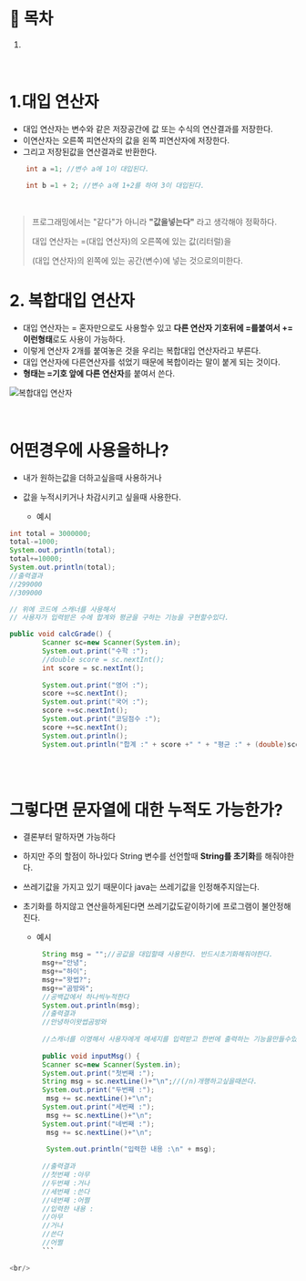 # 🔖 목차

1.


<br/>

# 1.대입 연산자
  - 대입 연산자는 변수와 같은 저장공간에 값 또는 수식의 연산결과를 저장한다.
  - 이연산자는 오른쪽 피연산자의 값을 왼쪽 피연산자에 저장한다.
  - 그리고 저장된값을 연산결과로 반환한다.



```java
	int a =1; //변수 a에 1이 대입된다.

	int b =1 + 2; //변수 a에 1+2를 하여 3이 대입된다.
```
<br/>

 > 프로그래밍에서는 "같다"가 아니라 **"값을넣는다"** 라고 생각해야 정확하다.
 > 
 > 대입 연산자는 =(대입 연산자)의 오른쪽에 있는 값(리터럴)을
 > 
 > (대입 연산자)의 왼쪽에 있는 공간(변수)에 넣는 것으로의미한다.


# 2. 복합대입 연산자

  - 대입 연산자는 = 혼자만으로도 사용할수 있고 **다른 연산자 기호뒤에 =를붙여서 += 이런형태**로도 사용이 가능하다.
  - 이렇게 연산자 2개를 붙여놓은 것을 우리는 복합대입 연산자라고 부른다.
  - 대입 연산자에 다른연산자를 섞었기 때문에 복합이라는 말이 붙게 되는 것이다.
  - **형태는 =기호 앞에 다른 연산자**를 붙여서 쓴다.

![복합대입 연산자](https://user-images.githubusercontent.com/126074577/222756816-2bf390a7-dbd3-4b5a-8bc5-cb9219281dfc.png)

<br/>

# 어떤경우에 사용을하나?
- 내가 원하는값을 더하고싶을때 사용하거나
- 값을 누적시키거나 차감시키고 싶을때 사용한다.

  - 예시

```java
int total = 3000000;
total-=1000;
System.out.println(total);
total+=10000;
System.out.println(total);
//출력결과
//299000
//309000

// 위에 코드에 스캐너를 사용해서
// 사용자가 입력받은 수에 합계와 평균을 구하는 기능을 구현할수있다.

public void calcGrade() {
		Scanner sc=new Scanner(System.in);
		System.out.print("수학 :");
		//double score = sc.nextInt();
		int score = sc.nextInt();
		
		System.out.print("영어 :");
		score +=sc.nextInt();
		System.out.print("국어 :");
		score +=sc.nextInt();
		System.out.print("코딩점수 :");
		score +=sc.nextInt();
		System.out.println();
		System.out.println("합계 :" + score +" " + "평균 :" + (double)score/4);
    
```

<br/>


# 그렇다면 문자열에 대한 누적도 가능한가?
- 결론부터 말하자면 가능하다 
- 하지만 주의 할점이 하나있다 String 변수를 선언할때  **String를 초기화**를 해줘야한다.
- 쓰레기값을 가지고 있기 때문이다 java는 쓰레기값을 인정해주지않는다.
- 초기화를 하지않고 연산을하게된다면 쓰레기값도같이하기에 프로그램이 불안정해진다.

	- 예시

```java
		String msg = "";//공값을 대입할때 사용한다. 반드시초기화해줘야한다.
		msg+="안녕";
		msg+="하이";
		msg+="왓썹?";
		msg+="곰방와";
		//공백값에서 하나씩누적한다
		System.out.println(msg);
		//출력결과 
		//안녕하이왓썹곰방와
		
		//스캐너를 이영해서 사용자에게 메세지를 입력받고 한번에 출력하는 기능을만들수있다.
		
		public void inputMsg() {
		Scanner sc=new Scanner(System.in);
		System.out.print("첫번째 :");
		String msg = sc.nextLine()+"\n";//(/n)개행하고싶을때쓴다.
		System.out.print("두번째 :");
		 msg += sc.nextLine()+"\n";
		System.out.print("세번째 :");
		 msg += sc.nextLine()+"\n";
		System.out.print("네번째 :");
		 msg += sc.nextLine()+"\n";
		 
		 System.out.println("입력한 내용 :\n" + msg);
		 
		//출력결과
		//첫번째 :아무
		//두번째 :거나
		//세번째 :쓴다
		//네번째 :어쩔
		//입력한 내용 :
		//아무
		//거나
		//쓴다
		//어쩔
		```
		
<br/>
		
